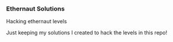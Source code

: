 ### Ethernaut Solutions

Hacking ethernaut levels

Just keeping my solutions I created to hack the levels in this repo!
